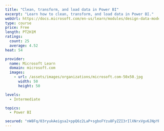 ```yaml
---
title: "Clean, transform, and load data in Power BI"
excerpt: "Learn how to clean, transform, and load data in Power BI."
webUrl: https://docs.microsoft.com/en-us/learn/modules/design-data-model-power-bi/
type: course
price: Free
length: PT2H1M
ratings:
  count: 25
  average: 4.52
heat: 54

provider:
  name: Microsoft Learn
  domain: microsoft.com
  images:
    - url: /assets/images/organizations/microsoft.com-50x50.jpg
      width: 50
      height: 50

levels:
  - Intermediate

topics:
  - Power BI

secured: "nW8Fq/03ryukAeigsa2+ppQ6z2LaP+sgboFYzu8FyZZI3rIlXNrxVgv6JNpYRV38I1AxcixOOSpg6CF0NztQ/A8NDkDdWKB1uhoq0KiIs7DiGN+fOD00GWUzvAuS1bfr84MZzq5jnnQttnxZQ5fYvARoAhtfOWeEUc9eRGGi1bGlT5BMQGn3HWH60AYS0818T41BcZuk4bMpZQXFDlgyihadpmASIzatY9bGd2ifIomQOVP5/oRi/6yKaTV6vL/BEstHGVNOmg3HlGuzGFZQ3DVzkhQ8tL3nT3AIXxYw5n0DEDh1ZtU2FB0n3F374mOu4uUsgqnhBm5dBnliPIlB0bRM0b8JgcGV0QZrrwMw/WKz5nZ54cYjS1FPyFkmEjkfR88H6HSS/BTDbRWi877ILg==;pYyIK7x6oDV+8gia6bWfiw=="
---
```


